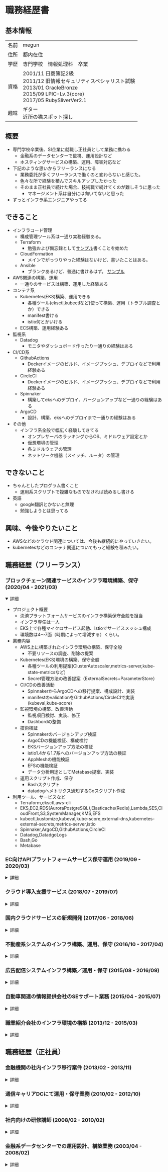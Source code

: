 # 職務経歴書

## 基本情報

| | |
|---|---|
|名前|megun|
|住所|都内在住|
|学歴|専門学校　情報処理科　卒業|
|資格|2001/11 日商簿記2級<br>2011/12 旧情報セキュリティスペシャリスト試験<br>2013/01 OracleBronze<br>2015/09 LPIC-Lv.3(core)<br>2017/05 RubySliverVer2.1|
|趣味|ギター<br>近所の猫スポット探し|

## 概要
- 専門学校卒業後、SI企業に就職し正社員として業務に携わる
  - 金融系のデータセンターで監視、運用設計など
  - ホスティングサービスの構築、運用、障害対応など
- 下記のような思いからフリーランスになる
  - 業務委託が多くフリーランスで働くのと変わらないと感じた。
  - 色々な所で経験を積んでスキルアップしたかった
  - そのまま正社員で続けた場合、技術職で続けてくのが難しそうに思った
    - マネージメント系は自分には向いてないと思った
- ずっとインフラ系エンジニアやってる

## できること
- インフラコード管理
  - 構成管理ツール系は一通り実務経験ある。
  - Terraform
    - 勉強および備忘録として[サンプル](https://github.com/megun/terraform-samples)書くことを始めた
  - CloudFormation
    - メインでがっつりやった経験はないけど、書いたことはある。
  - Ansible
    - ブランクあるけど、普通に書けるはず。 [サンプル](https://github.com/megun/ansible-samples)
- AWS関連の構築、運用
  - 一通りのサービスは構築、運用した経験ある
- コンテナ系
  - Kubernetes(EKS)構築、運用できる
    - 各種ツール(eksctl,kubectlなど)使って構築、運用（トラブル調査とか）できる
    - manifest書ける
    - istio何とかいける
  - ECS構築、運用経験ある
- 監視系
  - Datadog
    - モニタやダッシュボード作ったり一通りの経験はある
- CI/CD系
  - GithubActions
    - Dockerイメージのビルド、イメージプッシュ、デプロイなどで利用経験ある
  - CircleCI
    - Dockerイメージのビルド、イメージプッシュ、デプロイなどで利用経験ある
  - Spinnaker
    - 構築してeksへのデプロイ、バージョンアップなど一通りの経験はある
  - ArgoCD
    - 設計、構築、eksへのデプロイまで一通りの経験はある
- その他
  - インフラ系全般で幅広く経験してきてる
    - オンプレサーバのラッキングからOS、ミドルウェア設定とか
    - 仮想環境の管理
    - 各ミドルウェアの管理
    - ネットワーク機器（スイッチ、ルータ）の管理

## できないこと
- ちゃんとしたプログラム書くこと
  - 運用系スクリプトで複雑なものでなければ読めるし書ける
- 英語
  - google翻訳とかないと無理
  - 勉強しようとは思ってる

## 興味、今後やりたいこと
- AWSなどのクラウド関連については、今後も継続的にやっていきたい。
- kubernetesなどのコンテナ関連についてもっと経験を積みたい。

<div style="page-break-before:always"></div>

## 職務経歴（フリーランス）

### ブロックチェーン関連サービスのインフラ環境構築、保守 (2020/04 - 2021/03)
<details open>
<summary>詳細</summary>

<div>

- プロジェクト概要
  - 決済プラットフォームサービスのインフラ構築保守全般を担当
  - インフラ専任は一人
  - EKS上で各種マイクロサービス起動、Istioでサービスメッシュ構成
  - 環境数は4～7面（時期によって増減する）くらい。
- 業務内容
  - AWS上に構築されたインフラ環境の構築、保守全般
    - 不要リソースの調査、削除の提案
  - Kubernetes(EKS)環境の構築、保守全般
    - 各種ツールの利用提案(ClusterAutoscaler,metrics-server,kube-state-metricsなど)
    - Secret管理方法の改善提案（ExternalSecrets+ParameterStore）
  - CI/CDの改善活動
    - SpinnakerからArgoCDへの移行提案、構成設計、実装
    - manifestのvalidationをGithubActions/CircleCIで実装(kubeval,kube-score)
  - 監視環境の構築、改善活動
    - 監視項目検討、実装、修正
    - Dashbordの整備
  - 技術検証
    - Spinnakerのバージョンアップ検証
    - ArgoCDの機能検証、構成検討
    - EKSバージョンアップ方法の検証
    - istio1.4から1.7系へのバージョンアップ方法の検証
    - AppMeshの機能検証
    - EFSの機能検証
    - データ分析用途としてMetabase提案、実装
  - 運用スクリプト作成、保守
    - Bashスクリプト
    - datadogへメトリクス通知するGoスクリプト作成
- 利用ツール、サービスなど
  - Terraform,eksctl,aws-cli
  - EKS,EC2,RDS(AuroraPostgreSQL),Elasticache(Redis),Lambda,SES,CloudFront,S3,SystemManager,KMS,EFS
  - kubectl,kustomize,kubeval,kube-score,external-dns,kubernetes-external-secrets,metrics-server,istio
  - Spinnaker,ArgoCD,GithubActions,CircleCI
  - Datadog,DatadgoLogs
  - Bash,Go
  - Metabase
</div>
</details>

### EC向けAPIプラットフォームサービス保守運用 (2019/09 - 2020/03)
<details close>
<summary>詳細</summary>

<div>

- プロジェクト概要
  - ECサイトのバックエンドとして各種APIを提供するサービス
  - インフラチームとしては6人ほど
  - 各顧客ごとにAWSアカウントあり、ECS上にマイクロサービス展開
  - 規模は顧客数\*環境(prod/devなど)で20ぐらいのAWSアカウント面倒見る
- 業務内容
  - 各顧客ごとのAWS環境の構築、保守全般
    - Bashスクリプト、CloudFormationなどでAWSリソース作成
    - アプリケーションのデプロイ
  - 運用スクリプト作成、保守
    - bashスクリプト、Pythonスクリプト
- 利用ツール、サービスなど
  - CloudFormation,Terraform,aws-cli,Ansible
  - ECS,Fargate,EC2,RDS(AuroraMySQL),Elasticache(Redis),DynamoDB,Lambda,SES,S3,SystemManager,Kinesis,SQS
  - Atlantis
  - Datadog,Sentry,CloudWatchLogs,td-agent,Elasticsearch
  - Bash,Python
</div>
</details>

### クラウド導入支援サービス (2018/07 - 2019/07)
<details>
<summary>詳細</summary>

<div>

- プロジェクト概要
  - APNプレミアコンサルティングパートナーでのAWS環境の構築・運用業務
  - 所属したチームは4名ほどの規模
  - 主にゲーム系システムで環境数(prod/devなど)は顧客よるが3～5くらいはある。
  - 3～4つくらいの案件をメインで担当
- 業務内容
  - 各顧客ごとのAWS環境の構築、保守全般
    - terraform,ansible,chefなどの各種構成管理ツールでの基盤構築
    - 顧客からの問い合わせ対応
    - AmazonLinux2への入れ替え対応
    - ECS用EC2インスタンスのディスク枯渇対応(原因特定、ディスクサイズ変更)
  - 技術検証
    - Linuxアカウント管理としてstnsの検証、導入
    - ECSでRedash/Metabaseの検証、導入
    - EKSの検証、Spinnakerの検証
- 利用ツール、サービスなど
  - Terraform,Packer,aws-cli,Ansible,Chef(Knife-zero)
  - ECS,Fargate,EC2,RDS(AuroraMySQL,PostgreSQL),Elasticache(Memcache,Redis),Lambda,SES,S3,SystemManager
  - CodeDeploy,CodeBuild,Rundeck,Jenkins
  - Datadog,Mackerel,td-agent,Elasticsearch
  - Bash,Python,Ruby
  - nginx,apache,ldap
</div>
</details>

### 国内クラウドサービスの新規開発 (2017/06 - 2018/06)
<details close>
<summary>詳細</summary>

<div>

- プロジェクト概要
  - 新規クラウドサービスの開発
  - 所属したチームは6～8名でインフラ専任は一人
  - CloudStackで基盤構築されてるがそこは別チーム担当でOSレイヤー以上を担当
- 業務内容
  - インフラ環境構築
    - OS、ミドルウェア、監視周りの設定
    - ログ収集機能がなかったのでEFK提案、構成設計、実装
  - デプロイ環境構築
    - Capistranoでアプリケーションデプロイ基盤を構築
  - 軽微なアプリケーション修正、アプリケーション機能開発
    - CloudStackでVM作成、Userdataでルーティング追加する
    - Sensu監視設定
- 利用ツール、サービスなど
  - Ansible
  - CloudStack
  - Capistrano
  - Zabbix,Sensu,td-agent,Elasticsearch,Kibana
  - Bash,Ruby
  - nginx,RabbitMQ,Redis,PerconaXtraDB,MySQL,DRBD,HAProxy
</div>
</details>

### 不動産系システムのインフラ構築、運用、保守 (2016/10 - 2017/04)
<details close>
<summary>詳細</summary>

<div>

- プロジェクト概要
  - ホスティングサービスで稼働してる既存システムをAWSへ移行する
  - インフラ担当は二名
- 業務内容
  - AWSクラウドへのインフラ環境構築、運用、保守
    - AWS各リソースの設計、構築
    - OS、ミドルウェア、監視周りの設定
  - 既存システムの調査
- 利用ツール、サービスなど
  - EC2,CloudFront,RDS,S3,Elasticache
  - Mackerel
  - Bash,PHP
  - Apache,Wordpress
</div>
</details>

### 広告配信システムインフラ構築／運用・保守  (2015/08 - 2016/09)
<details close>
<summary>詳細</summary>

<div>

- プロジェクト概要
  - オンプレ、クラウドで稼働してるサービスのインフラ構築／運用・保守
  - インフラ担当は二名
- 業務内容
  - OS/ミドルウェア構築
    - KickstartでOSインストール(4-50台くらい)
    - Ansibleで各種ミドルウェア設定
    - Redis/MongoDBのローリングアップデート実施
  - 障害対応／調査
    - MySQL容量枯渇対応（パーティショニング設定、過去データバックアップ、定期的な不要データの削除自動化など実施）
  - アプリケーションデプロイ
    - Ansibleでアプリケーションデプロイ
- 利用ツール、サービスなど
  - Ansible
  - CentOS6-7,Gentoo
  - MariaDB,MongoDB
  - Zabbix
  - Nginx,Redis,Yrmcds,Hadoop,keepalived
</div>
</details>

### 自動車関連の情報提供会社のSEサポート業務  (2015/04 - 2015/07)
<details close>
<summary>詳細</summary>
<div>

- プロジェクト概要
  - XenServerに構築された各種システムの保守
- 業務内容
  - FW/LB/DNS設定変更
    - 顧客帯合わせに従い各種NW機器の設定変更
  - 障害調査／対応
    - アラートを受けて障害対応（できることはサービス再起動とかそのくらいだった）
- 利用ツール、サービスなど
   - XenServer
   - CentOS5-6
   - PostgreSQL,MySQL
   - Apache,Keepalived,BIND
   - Juniper(FW),BIG-IP(LB)
</div>
</details>

### 職業紹介会社のインフラ環境の構築  (2013/12 - 2015/03)
<details close>
<summary>詳細</summary>

<div>

- プロジェクト概要
  - 各プロジェクトのインフラ構築
  - オンプレ、VMware
- 業務内容
  - 仮想サーバの設計構築
  - NW設備の設定変更
  - 保守担当者への引継ぎ
- 利用ツール、サービスなど
  - VMware Vsphere
  - CentOS6,WindowsServer2008,WindowsServer2012
  - PostgreSQL
  - Zabbix
  - DRBD,Heartbeat,Pacemaker
  - Apache,Tomcat
  - Cisco2960,CiscoASA,BIG-IP
</div>
</details>

## 職務経歴（正社員）

### 金融機関の社内インフラ移行案件  (2013/02 - 2013/11)
<details close>
<summary>詳細</summary>

<div>

- プロジェクト概要
  - 社内システム（メール、Web閲覧など）の刷新
  - 実際に手を動かすのは別会社が担当、設計レビューなどを担当
- 業務内容
  - 設計レビュー
  - ユーザマニュアル作成
  - テスト項目策定
  - ベンダーへの指示管理業務
- 利用ツール、サービスなど
  - VMware Vsphere
  - RHEL6
  - Apache,Squid,BIND,Sendmail
  - I-Filter
  - InterScanWebSecurityVirtualAppliance,InterScanMessagingSecurityVirtualAppliance
  - SymantecMessagingGatewayVirtualEdition
  - CheckPoint(FW),Cisco(SW),A10(LB),
</div>
</details>

### 通信キャリアDCにて運用・保守業務  (2010/02 - 2012/10)
<details close>
<summary>詳細</summary>

<div>

- プロジェクト概要
  - ホスティングサービスの運用・保守業務
- 業務内容
  - ホスティングサーバの構築
  - エンドユーザからの問い合わせ対応
  - 障害対応、パッチ適用などの保守メンテ作業
- 利用ツール、サービスなど
  - VMware Vsphere
  - RHEL5,6
  - MySQL,PostgreSQL
  - Apache,Squid,BIND,Sendmail,Webmin
  - I-Filter
  - InterScanWebSecurity,InterScanMessagingSecurity,InterScanWebManager
  - BackuExec
  - McAfee ePolicy Orchestrator,VirusScanEnterprise
  - NetScreen(FW),FortiGate(FW),Cisco(SW),Array(LB),ServerIron(LB)
</div>
</details>

### 社内向けの研修講師 (2008/02 - 2010/02)
<details close>
<summary>詳細</summary>

<div>

- プロジェクト概要
  - 社内向けの研修講師
- 業務内容
  - インフラ技術者育成の研修講師
  - 研修内容策定、研修用機器選定
  - 案件のヘルプ
- 利用ツール、サービスなど
  - HP-UX11,WindowsServer2003
  - Oracle11g
  - JP1製品
  - DataProtector,Arcserve
  - ServiceGuard,MSCS(MicrosoftClusterService)
  - ShellScript,VBScript
</div>
</details>

### 金融系データセンターでの運用設計、構築業務  (2003/04 - 2008/02)
<details close>
<summary>詳細</summary>

<div>

- プロジェクト概要
  - 金融系データセンターでの運用設計、構築業務
- 業務内容
  - JP1製品を使用したジョブ、監視設計/構築
  - 運用部への引継ぎ
  - スケジュール管理、顧客対応、チーム内への技術支援
- 利用ツール、サービスなど
  - Windows2000Server,WindowsServer2003,HP-UX,AIX,RHEL
  - JP1製品,Tivoli製品
  - Arcserve,BackuExec
  - ShellScript,VBScript,ExcelVBA,Perl
</div>
</details>
